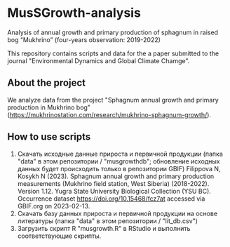 # MusSGrowth-analysis
Analysis of annual growth and primary production of sphagnum in raised bog “Mukhrino” (four-years observation: 2019-2022) 

This repository contains scripts and data for the a paper submitted to the journal "Environmental Dynamics and Global Climate Chamge".

## About the project

We analyze data from the project "Sphagnum annual growth and primary production in Mukhrino bog" (https://mukhrinostation.com/research/mukhrino-sphagnum-growth/).

## How to use scripts
1. Скачать исходные данные прироста и первичной продукции (папка "data" в этом репозитории / "musgrowthdb"; обновление исходных данных будет происходить только в репозитории GBIF)
Filippova N, Kosykh N (2023). Sphagnum annual growth and primary production measurements (Mukhrino field station, West Siberia) (2018-2022). Version 1.12. Yugra State University Biological Collection (YSU BC). Occurrence dataset https://doi.org/10.15468/fcz7at accessed via GBIF.org on 2023-02-13.
2. Скачать базу данных прироста и первичной продукции на основе литературы (папка "data" в этом репозитории / "lit_db.csv")
3. Загрузить скрипт R "musgrowth.R" в RStudio и выполнить соответствующие скрипты.
